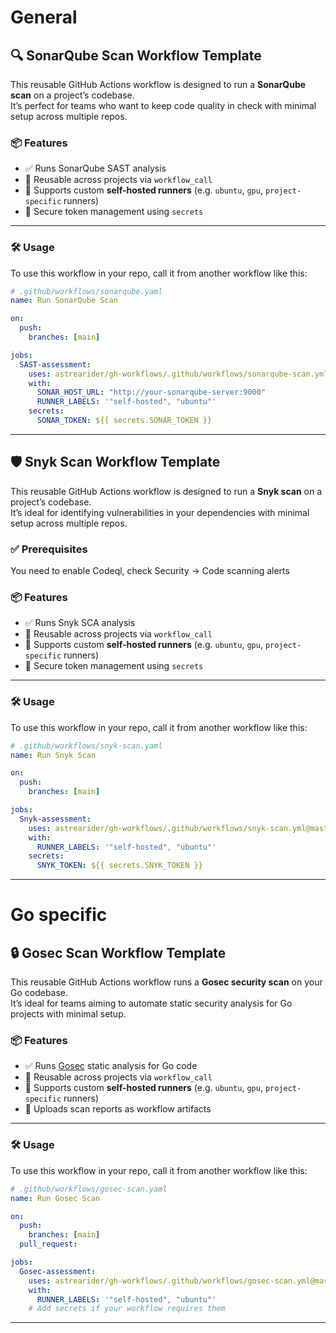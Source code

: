 # General
## 🔍 SonarQube Scan Workflow Template

This reusable GitHub Actions workflow is designed to run a **SonarQube scan** on a project’s codebase.  
It’s perfect for teams who want to keep code quality in check with minimal setup across multiple repos.

### 📦 Features
- ✅ Runs SonarQube SAST analysis
- 🧠 Reusable across projects via `workflow_call`
- 💪 Supports custom **self-hosted runners** (e.g. `ubuntu`, `gpu`, `project-specific` runners)
- 🔐 Secure token management using `secrets`

---

### 🛠 Usage

To use this workflow in your repo, call it from another workflow like this:

```yaml
# .github/workflows/sonarqube.yaml
name: Run SonarQube Scan

on:
  push:
    branches: [main]

jobs:
  SAST-assessment:
    uses: astrearider/gh-workflows/.github/workflows/sonarqube-scan.yml@master
    with:
      SONAR_HOST_URL: "http://your-sonarqube-server:9000"
      RUNNER_LABELS: '"self-hosted", "ubuntu"'
    secrets:
      SONAR_TOKEN: ${{ secrets.SONAR_TOKEN }}
```
---
## 🛡️ Snyk Scan Workflow Template

This reusable GitHub Actions workflow is designed to run a **Snyk scan** on a project’s codebase.  
It’s ideal for identifying vulnerabilities in your dependencies with minimal setup across multiple repos.

### ✅ Prerequisites
You need to enable Codeql, check Security → Code scanning alerts

### 📦 Features
- ✅ Runs Snyk SCA analysis
- 🧠 Reusable across projects via `workflow_call`
- 💪 Supports custom **self-hosted runners** (e.g. `ubuntu`, `gpu`, `project-specific` runners)
- 🔐 Secure token management using `secrets`

---

### 🛠 Usage

To use this workflow in your repo, call it from another workflow like this:

```yaml
# .github/workflows/snyk-scan.yaml
name: Run Snyk Scan

on:
  push:
    branches: [main]

jobs:
  Snyk-assessment:
    uses: astrearider/gh-workflows/.github/workflows/snyk-scan.yml@master
    with:
      RUNNER_LABELS: '"self-hosted", "ubuntu"'
    secrets:
      SNYK_TOKEN: ${{ secrets.SNYK_TOKEN }}
```

---
# Go specific

## 🔒 Gosec Scan Workflow Template

This reusable GitHub Actions workflow runs a **Gosec security scan** on your Go codebase.  
It’s ideal for teams aiming to automate static security analysis for Go projects with minimal setup.

### 📦 Features
- ✅ Runs [Gosec](https://github.com/securego/gosec) static analysis for Go code
- 🧠 Reusable across projects via `workflow_call`
- 💪 Supports custom **self-hosted runners** (e.g. `ubuntu`, `gpu`, `project-specific` runners)
- 📄 Uploads scan reports as workflow artifacts

---

### 🛠 Usage

To use this workflow in your repo, call it from another workflow like this:

```yaml
# .github/workflows/gosec-scan.yaml
name: Run Gosec Scan

on:
  push:
    branches: [main]
  pull_request:

jobs:
  Gosec-assessment:
    uses: astrearider/gh-workflows/.github/workflows/gosec-scan.yml@master
    with:
      RUNNER_LABELS: '"self-hosted", "ubuntu"'
    # Add secrets if your workflow requires them
```
---
